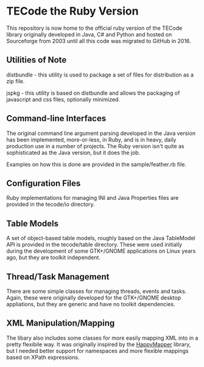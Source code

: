 TECode the Ruby Version
=======================

This repository is now home to the official ruby version of the TECode
library originally developed in Java, C# and Python and hosted on
Sourceforge from 2003 until all this code was migrated to GitHub in
2016.

Utilities of Note
-----------------

distbundle - this utility is used to package a set of files for
distribution as a zip file.

jspkg - this utility is based on distbundle and allows the packaging
of javascript and css files, optionally minimized.

Command-line Interfaces
-----------------------

The original command line argument parsing developed in the Java
version has been implemented, more-or-less, in Ruby, and is in heavy,
daily production use in a number of projects.  The Ruby version isn't
quite as sophisticated as the Java version, but it does the job.

Examples on how this is done are provided in the sample/feather.rb
file.

Configuration Files
-------------------

Ruby implementations for managing INI and Java Properties files are
provided in the tecode/io directory.

Table Models
------------

A set of object-based table models, roughly based on the Java
TableModel API is provided in the tecode/table directory.  These were
used initially during the development of some GTK+/GNOME applications
on Linux years ago, but they are toolkit independent.

Thread/Task Management
----------------------

There are some simple classes for managing threads, events and tasks.
Again, these were originally developed for the GTK+/GNOME desktop
appliations, but they are generic and have no toolkit dependencies.

XML Manipulation/Mapping
------------------------

The libary also includes some classes for more easily mapping XML into
in a pretty flexibile way.  It was originally inspired by the
[HappyMapper](https://github.com/jnunemaker/happymapper) library, but
I needed better support for namespaces and more flexible mappings
based on XPath expressions.
